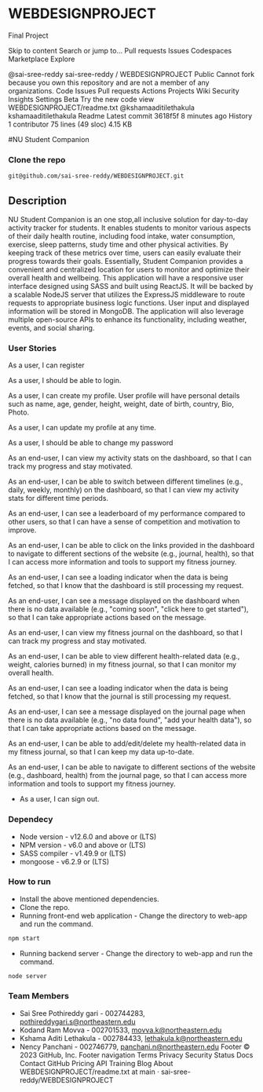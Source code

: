 # WEBDESIGNPROJECT
Final Project

Skip to content
Search or jump to…
Pull requests
Issues
Codespaces
Marketplace
Explore
 
@sai-sree-reddy 
sai-sree-reddy
/
WEBDESIGNPROJECT
Public
Cannot fork because you own this repository and are not a member of any organizations.
Code
Issues
Pull requests
Actions
Projects
Wiki
Security
Insights
Settings
Beta Try the new code view
WEBDESIGNPROJECT/readme.txt
@kshamaaditilethakula
kshamaaditilethakula Readme
Latest commit 3618f5f 8 minutes ago
 History
 1 contributor
75 lines (49 sloc)  4.15 KB
 

#NU Student Companion

### Clone the repo
```bash
git@github.com/sai-sree-reddy/WEBDESIGNPROJECT.git
```

## Description
NU Student Companion is an one stop,all inclusive solution for day-to-day activity tracker for students. It enables students to monitor various aspects of their daily health routine, including food intake, water consumption, exercise, sleep patterns, study time and other physical activities.
 By keeping track of these metrics over time, users can easily evaluate their progress towards their goals. Essentially, Student Companion provides a convenient and centralized location for users to monitor and optimize their overall health and wellbeing.
This application will have a responsive user interface designed using SASS and built using ReactJS. It will be backed by a scalable NodeJS server that utilizes the ExpressJS middleware to route requests to appropriate business logic functions. User input and displayed information will be stored in MongoDB. The application will also leverage multiple open-source APIs to enhance its functionality, including weather, events, and social sharing.

### User Stories
As a user, I can register

As a user, I should be able to login. 

As a user, I can create my profile. User profile will have personal details such as name, age, gender, height, weight, date of birth,  country, Bio, Photo. 

 As a user, I can update my profile at any time. 

As a user, I should be able to change my password

As an end-user, I can view my activity stats on the dashboard, so that I can track my progress and stay motivated.

As an end-user, I can be able to switch between different timelines (e.g., daily, weekly, monthly) on the dashboard, so that I can view my activity stats for different time periods.

As an end-user, I can see a leaderboard of my performance compared to other users, so that I can have a sense of competition and motivation to improve.

As an end-user, I can be able to click on the links provided in the dashboard to navigate to different sections of the website (e.g., journal, health), so that I can access more information and tools to support my fitness journey.

As an end-user, I can see a loading indicator when the data is being fetched, so that I know that the dashboard is still processing my request.

As an end-user, I can see a message displayed on the dashboard when there is no data available (e.g., "coming soon", "click here to get started"), so that I can take appropriate actions based on the message.

As an end-user, I can view my fitness journal on the dashboard, so that I can track my progress and stay motivated.

As an end-user, I can be able to view different health-related data (e.g., weight, calories burned) in my fitness journal, so that I can monitor my overall health.

As an end-user, I can see a loading indicator when the data is being fetched, so that I know that the journal is still processing my request.

As an end-user, I can see a message displayed on the journal page when there is no data available (e.g., "no data found", "add your health data"), so that I can take appropriate actions based on the message.

As an end-user, I can be able to add/edit/delete my health-related data in my fitness journal, so that I can keep my data up-to-date.

As an end-user, I can be able to navigate to different sections of the website (e.g., dashboard, health) from the journal page, so that I can access more information and tools to support my fitness journey.

- As a user, I can sign out. 


### Dependecy

- Node version - v12.6.0 and above or (LTS)
- NPM version - v6.0 and above or (LTS)
- SASS compiler - v1.49.9 or (LTS)
- mongoose - v6.2.9 or (LTS)

### How to run

- Install the above mentioned dependencies.
- Clone the repo.
- Running front-end web application - Change the directory to web-app and run the command. 
```bash 
npm start
```
- Running backend server -  Change the directory to web-app and run the command.
```bash 
node server
```

### Team Members
- Sai Sree Pothireddy gari - 002744283, pothireddygari.s@northeastern.edu
- Kodand Ram Movva - 002701533, movva.k@northeastern.edu
- Kshama Aditi Lethakula - 002784433, lethakula.k@northeastern.edu
- Nency Panchani - 002746779, panchani.n@northeastern.edu
Footer
© 2023 GitHub, Inc.
Footer navigation
Terms
Privacy
Security
Status
Docs
Contact GitHub
Pricing
API
Training
Blog
About
WEBDESIGNPROJECT/readme.txt at main · sai-sree-reddy/WEBDESIGNPROJECT
